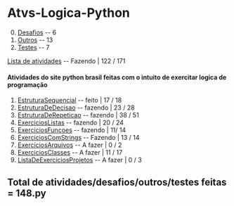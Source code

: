 # Atvs-Logica-Python

0. [Desafios](https://github.com/Joel-Rodrigues404/Atvs-Logica-Python/tree/main/0_Desafios) -- 6
0. [Outros](https://github.com/Joel-Rodrigues404/Atvs-Logica-Python/tree/main/0_Outros) -- 13
0. [Testes](https://github.com/Joel-Rodrigues404/Atvs-Logica-Python/tree/main/0_testes) -- 7

[Lista de atividades](https://wiki.python.org.br/ListaDeExercicios)  -- Fazendo | 122 / 171

#### Atividades do site python brasil feitas com o intuito de exercitar logica de programação

1. [EstruturaSequencial](https://wiki.python.org.br/EstruturaSequencial) -- feito | 17 / 18
2. [EstruturaDeDecisao](https://wiki.python.org.br/EstruturaDeDecisao) -- fazendo | 23 / 28
3. [EstruturaDeRepeticao](https://wiki.python.org.br/EstruturaDeRepeticao) -- fazendo | 38 / 51
4. [ExerciciosListas](https://wiki.python.org.br/ExerciciosListas) -- fazendo | 20 / 24
5. [ExerciciosFuncoes](https://wiki.python.org.br/ExerciciosFuncoes) -- fazendo | 11/ 14
6. [ExerciciosComStrings](https://wiki.python.org.br/ExerciciosComStrings) -- Fazendo | 13 / 14
7. [ExerciciosArquivos](https://wiki.python.org.br/ExerciciosArquivos) -- A fazer | 0 / 2
8. [ExerciciosClasses](https://wiki.python.org.br/ExerciciosClasses) -- A fazer | 11 / 17
9. [ListaDeExerciciosProjetos](https://wiki.python.org.br/ListaDeExerciciosProjetos) -- A fazer | 0 / 3

## Total de atividades/desafios/outros/testes feitas = 148.py
